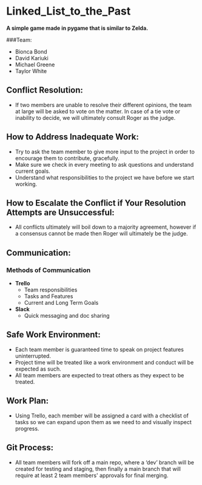 # Linked_List_to_the_Past

**A simple game made in pygame that is similar to Zelda.**

###Team:

+ Bionca Bond
+ David Kariuki
+ Michael Greene
+ Taylor White

## Conflict Resolution:

+ If two members are unable to resolve their different opinions, the team at large will be asked to vote on the matter. In case of a tie vote or inability to decide, we will ultimately consult Roger as the judge.

## How to Address Inadequate Work:

+ Try to ask the team member to give more input to the project in order to encourage them to contribute, gracefully.
+ Make sure we check in every meeting to ask questions and understand current goals.
+ Understand what responsibilities to the project we have before we start working.

## How to Escalate the Conflict if Your Resolution Attempts are Unsuccessful:

+ All conflicts ultimately will boil down to a majority agreement, however if a consensus cannot be made then Roger will ultimately be the judge.

## Communication:

### Methods of Communication
+ **Trello**
  + Team responsibilities
  + Tasks and Features
  + Current and Long Term Goals
+ **Slack**
  + Quick messaging and doc sharing

## Safe Work Environment:

+ Each team member is guaranteed time to speak on project features uninterrupted.
+ Project time will be treated like a work environment and conduct will be expected as such.
+ All team members are expected to treat others as they expect to be treated.

## Work Plan:

+ Using Trello, each member will be assigned a card with a checklist of tasks so we can expand upon them as we need to and visually inspect progress.

## Git Process:

+ All team members will fork off a main repo, where a ‘dev’ branch will be created for testing and staging, then finally a main branch that will require at least 2 team members' approvals for final merging.

